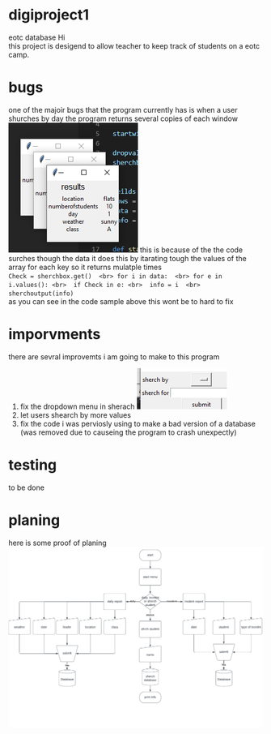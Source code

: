 # digiproject1
eotc database
Hi  
this project is desigend to allow teacher to keep track of students on a eotc camp.  
# bugs
one of the majoir bugs that the program currently has is when a user shurches by day the program returns several copies of each window 
![imag](readmedata/suerachbydaybug.PNG)
this is because of the the code surches though the data it does this by itarating tough the values of the array for each key so it returns mulatple times   
         ```Check = sherchbox.get()  <br>
              for i in data:  <br>
                 for e in i.values(): <br> 
                     if Check in e: <br> 
                         info = i  <br>
                         sherchoutput(info)```  
as you can see in the code sample above this wont be to hard to fix   

# imporvments
there are sevral improvemts i am going to make to this program 
1. fix the dropdown menu in sherach 
![img](readmedata/dropdownprob.PNG) 
2. let users shearch by more values
3. fix the code i was perviosly using to make a bad version of a database (was removed due to causeing the program to crash unexpectly)

# testing
to be done

# planing 
here is some proof of planing
![flow](readmedata/flow.png)


